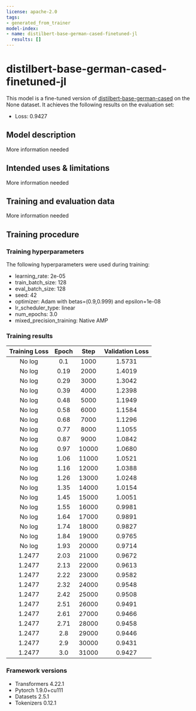 ```yaml
---
license: apache-2.0
tags:
- generated_from_trainer
model-index:
- name: distilbert-base-german-cased-finetuned-jl
  results: []
---
```


<!-- This model card has been generated automatically according to the information the Trainer had access to. You
should probably proofread and complete it, then remove this comment. -->

# distilbert-base-german-cased-finetuned-jl

This model is a fine-tuned version of [distilbert-base-german-cased](https://huggingface.co/distilbert-base-german-cased) on the None dataset.
It achieves the following results on the evaluation set:
- Loss: 0.9427

## Model description

More information needed

## Intended uses & limitations

More information needed

## Training and evaluation data

More information needed

## Training procedure

### Training hyperparameters

The following hyperparameters were used during training:
- learning_rate: 2e-05
- train_batch_size: 128
- eval_batch_size: 128
- seed: 42
- optimizer: Adam with betas=(0.9,0.999) and epsilon=1e-08
- lr_scheduler_type: linear
- num_epochs: 3.0
- mixed_precision_training: Native AMP

### Training results

| Training Loss | Epoch | Step  | Validation Loss |
|:-------------:|:-----:|:-----:|:---------------:|
| No log        | 0.1   | 1000  | 1.5731          |
| No log        | 0.19  | 2000  | 1.4019          |
| No log        | 0.29  | 3000  | 1.3042          |
| No log        | 0.39  | 4000  | 1.2398          |
| No log        | 0.48  | 5000  | 1.1949          |
| No log        | 0.58  | 6000  | 1.1584          |
| No log        | 0.68  | 7000  | 1.1296          |
| No log        | 0.77  | 8000  | 1.1055          |
| No log        | 0.87  | 9000  | 1.0842          |
| No log        | 0.97  | 10000 | 1.0680          |
| No log        | 1.06  | 11000 | 1.0521          |
| No log        | 1.16  | 12000 | 1.0388          |
| No log        | 1.26  | 13000 | 1.0248          |
| No log        | 1.35  | 14000 | 1.0154          |
| No log        | 1.45  | 15000 | 1.0051          |
| No log        | 1.55  | 16000 | 0.9981          |
| No log        | 1.64  | 17000 | 0.9891          |
| No log        | 1.74  | 18000 | 0.9827          |
| No log        | 1.84  | 19000 | 0.9765          |
| No log        | 1.93  | 20000 | 0.9714          |
| 1.2477        | 2.03  | 21000 | 0.9672          |
| 1.2477        | 2.13  | 22000 | 0.9613          |
| 1.2477        | 2.22  | 23000 | 0.9582          |
| 1.2477        | 2.32  | 24000 | 0.9548          |
| 1.2477        | 2.42  | 25000 | 0.9508          |
| 1.2477        | 2.51  | 26000 | 0.9491          |
| 1.2477        | 2.61  | 27000 | 0.9466          |
| 1.2477        | 2.71  | 28000 | 0.9458          |
| 1.2477        | 2.8   | 29000 | 0.9446          |
| 1.2477        | 2.9   | 30000 | 0.9431          |
| 1.2477        | 3.0   | 31000 | 0.9427          |


### Framework versions

- Transformers 4.22.1
- Pytorch 1.9.0+cu111
- Datasets 2.5.1
- Tokenizers 0.12.1
